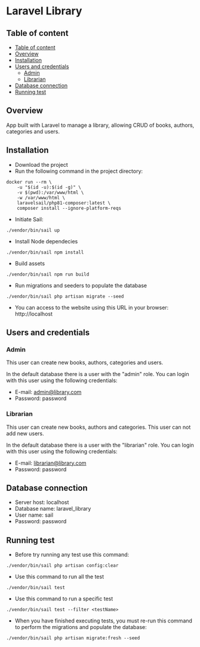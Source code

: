 # Laravel Library

## Table of content

- [Table of content](#table-of-content)
- [Overview](#overview)
- [Installation](#installation)
- [Users and credentials](#users-and-credentials)
  * [Admin](#admin)
  * [Librarian](#librarian)
- [Database connection](#database-connection)
- [Running test](#running-test)

## Overview

App built with Laravel to manage a library, allowing CRUD of books, authors, categories and users.

## Installation

- Download the project
- Run the following command in the project directory:
```shell
docker run --rm \
    -u "$(id -u):$(id -g)" \
    -v $(pwd):/var/www/html \
    -w /var/www/html \
    laravelsail/php81-composer:latest \
    composer install --ignore-platform-reqs
```
- Initiate Sail:
```shell
./vendor/bin/sail up
```
- Install Node dependecies
```shell
./vendor/bin/sail npm install
```
- Build assets
```shell
./vendor/bin/sail npm run build
```
- Run migrations and seeders to populate the database
```shell
./vendor/bin/sail php artisan migrate --seed
```
- You can access to the website using this URL in your browser: http://localhost

## Users and credentials

### Admin

This user can create new books, authors, categories and users.

In the default database there is a user with the "admin" role. You can login with this user using the following credentials:

- E-mail: admin@library.com
- Password: password

### Librarian

This user can create new books, authors and categories. This user can not add new users.

In the default database there is a user with the "librarian" role. You can login with this user using the following credentials:

- E-mail: librarian@library.com
- Password: password

## Database connection

- Server host: localhost
- Database name: laravel_library
- User name: sail
- Password: password

## Running test

- Before try running any test use this command:
```shell
./vendor/bin/sail php artisan config:clear
```
- Use this command to run all the test
```shell
./vendor/bin/sail test
```
- Use this command to run a specific test
```shell
./vendor/bin/sail test --filter <testName>
```
- When you have finished executing tests, you must re-run this command to perform the migrations and populate the database:
```shell
./vendor/bin/sail php artisan migrate:fresh --seed
```
